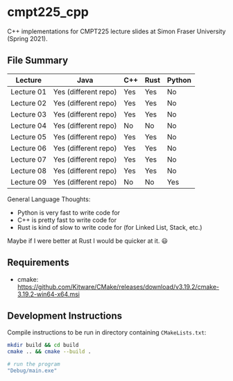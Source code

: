 # cmpt225_cpp

C++ implementations for CMPT225 lecture slides at Simon Fraser University (Spring 2021).

## File Summary

| Lecture | Java | C++ | Rust | Python |
| ------- | ---- | --- | ---- | ------ |
| Lecture 01 | Yes (different repo) | Yes | Yes | No |
| Lecture 02 | Yes (different repo) | Yes | Yes | No |
| Lecture 03 | Yes (different repo) | Yes | Yes | No |
| Lecture 04 | Yes (different repo) | No | No | No |
| Lecture 05 | Yes (different repo) | Yes | Yes | No |
| Lecture 06 | Yes (different repo) | Yes | Yes | No |
| Lecture 07 | Yes (different repo) | Yes | Yes | No |
| Lecture 08 | Yes (different repo)  | Yes | Yes | No |
| Lecture 09 | Yes (different repo) | No | No | Yes |

General Language Thoughts:

* Python is very fast to write code for
* C++ is pretty fast to write code for
* Rust is kind of slow to write code for (for Linked List, Stack, etc.)

Maybe if I were better at Rust I would be quicker at it. :smiley:

## Requirements

* cmake: https://github.com/Kitware/CMake/releases/download/v3.19.2/cmake-3.19.2-win64-x64.msi


## Development Instructions

Compile instructions to be run in directory containing ``CMakeLists.txt``:

```bash
mkdir build && cd build
cmake .. && cmake --build .

# run the program
"Debug/main.exe"
```

